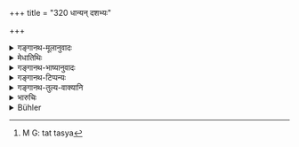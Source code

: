 +++
title = "320 धान्यन् दशभ्यः"

+++

<details><summary>गङ्गानथ-मूलानुवादः</summary>

There shall be ‘immolation’ for one who steals more than ten jars of grain; in other cases he should he made to pay eleven times as much, as also make good the property to the owner.—(320)
</details>

<details><summary>मेधातिथिः</summary>

**कुम्भ**शब्दः परिमाणविशेषे वर्तते न घटमात्रे । क्वचिद् विंशतिप्रस्थान् क्वचिद् द्वाविंशतिर् इति देशभेदाद् व्यवस्था । **दशभ्यो ऽधिकं हरतो** वधविधिर् उक्तार्थो ऽनुबन्धादिना नियम्यते । **शेषेषु** दशसु प्राकृत एकादशगुणो दण्डः । तत् **तस्य**[^५९] **च तद् धनम्** इति सर्वत्र स्तेये योज्यम् । **धान्यं** व्रीहियवादिसप्तदशानीति स्मर्यते ॥ ८.३२० ॥


[^५९]:
     M G: tat tasya
</details>

<details><summary>गङ्गानथ-भाष्यानुवादः</summary>

The term ‘*jar*’ is used in the sense of a particular measure, and not in that of one *jarful* only. The exact quantity is sometimes 20 seers, and in others 22 seers according to the custom of the place.

He who steals more than ten ‘jars,’ should be punished with ‘immolation.’ This rule is relaxed in accordance with the circumstances attending each case.

‘*In* *the rest*,’—*i.e*., in the case of ten jars and less,—the fine shall be eleven times the quantity stolen.

‘*The property shall be made good to the owner*’;—this applies to all cases of theft.

‘*Grain*’—under this term are included seventeen things—the *Vrīhi*, the
*Yava* and so forth,—as mentioned in the *Smṛtis*.—(320)
</details>

<details><summary>गङ्गानथ-टिप्पन्यः</summary>

‘*Kumbha*’—‘Equivalent to 20 or 22 *Prasthas* of 32 *Palas* each’ (Medhātithi);—‘to 2 *Droṇas* of 200 *Palas* each’ (Govindarājā, Kullūka and Rāghavānanda).

This verse is quoted in *Smṛtitattva* (p. 513), where, Kātyāyana is quoted as making ‘*kumbha*’ equivalent to 20 *droṇas*;—in *Aparārka* (p. 846), which has the following notes:—The *kumbha* is equivalent 52
*droṇas*;—‘*vadha’* is to be inflicted on the man who steals more than
20 *kumbhas* of paddy; in ‘other cases’—*i.e*., where the quantity stolen is not large—the thief should be made to pay a fine which is eleven times that which is prescribed for cases of stealing paddy (?); and the quantity stolen has to be restored to the owner.

It is quoted in *Mitākṣarā* (2.275) as indicating the fact that the penalty varies with the quantity of grain stolen; it adds the following notes:—The *kumbha* is equal to 20 *droṇas*,—whether the ‘*vadha*’ prescribed here is to be *beating* or *mutilation* or *death* shall depend upon (1) the qualities of the thief, of the corn stolen and of the owner of the corn, and (2) upon the time, whether it is a time of scarcity or plenty;—and in *Vīramitrodaya* (Vyavahāra, 151a), which explains ‘*kumbha*’ as 10 *seers*, ‘*śeṣe*’ as ‘less than ten kumbhas—‘*tasya*’ as ‘to the owner of the grain.’

It is quoted in *Vivādaratnākara* (p. 311), which has the following notes:—The *kumbha* consists of 10 *prasthas*,—‘*śeṣe*’, less than 10
*kumbhas*,—the property that had been stolen should be restored to the
owner.

It is quoted in *Vyavahāramayūkha* (p. 101), which explains ‘*kumbha*’ as 10 *prasthas*;—and in *Prāyaścittaviveka* (p. 341), which says that this refers to eases of serious crime.
</details>

<details><summary>गङ्गानथ-तुल्य-वाक्यानि</summary>

*Viṣṇu* (5.12).—‘Those who steal more than 10 *kumbhas* of grain, should
be put to death.’

*Nārada* (Theft: 26).—‘Corporal punishment or death shall he inflicted
on him who steals more than 10 *kumbhas* of grain; when the quantity is less, he shall be made to pay eleven times the value—thus has Manu ordained.’
</details>

<details><summary>भारुचिः</summary>

ताडने ऽपि वधः प्रयुज्यते । इह तु यदि ब्राह्मणादिषु प्रस्परे च धान्यापहरणे इदम्; हीनवर्णश् च स्याद् अयम् अपहर्ता, ततो [दोष]महत्त्वात् तस्य न नैर्गुण्याद् विधिर् मारणे द्रष्टव्यः । अन्यत्र तु कल्पना स्वयम् एवोह्या । दशानां चार्वाग् **एकादशगुणो** दण्डो, न **वधः** ॥ ८.३१९ ॥
</details>

<details><summary>Bühler</summary>

320	On him who steals more than ten kumbhas of grain corporal punishment (shall be inflicted); in other cases he shall be fined eleven times as much, and shall pay to the (owner the value of his) property.
</details>
